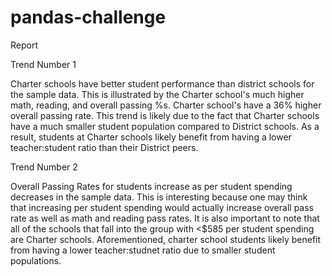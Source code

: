# pandas-challenge
Report

Trend Number 1

Charter schools have better student performance than district schools for the sample data. This is illustrated by the Charter school's much higher math, reading, and overall passing %s. Charter school's have a 36% higher overall passing rate. This trend is likely due to the fact that Charter schools have a much smaller student population compared to District schools. As a result, students at Charter schools likely benefit from having a lower teacher:student ratio than their District peers.

Trend Number 2

Overall Passing Rates for students increase as per student spending decreases in the sample data. This is interesting because one may think that increasing per student spending would actually increase overall pass rate as well as math and reading pass rates. It is also important to note that all of the schools that fall into the group with <$585 per student spending are Charter schools. Aforementioned, charter school students likely benefit from having a lower teacher:studnet ratio due to smaller student populations.
